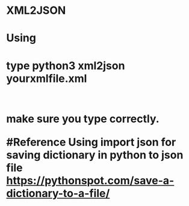 # XML2JSON

# Using

<h1>type python3 xml2json yourxmlfile.xml<h1><br>
make sure you type correctly.<br>

#Reference
Using import json for saving dictionary in python to json file<br>
https://pythonspot.com/save-a-dictionary-to-a-file/ <br>

